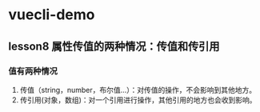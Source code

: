 # vuecli-demo

## lesson8 属性传值的两种情况：传值和传引用

### 值有两种情况

1. 传值（string，number，布尔值...）：对传值的操作，不会影响到其他地方。
2. 传引用(对象，数组)：对一个引用进行操作，其他引用的地方也会收到影响。
